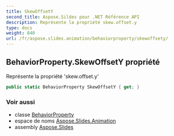 ```yaml
---
title: SkewOffsetY
second_title: Aspose.Sildes pour .NET Référence API
description: Représente la propriété skew.offset.y
type: docs
weight: 840
url: /fr/aspose.slides.animation/behaviorproperty/skewoffsety/
---
```


## BehaviorProperty.SkewOffsetY propriété

Représente la propriété 'skew.offset.y'

```csharp
public static BehaviorProperty SkewOffsetY { get; }
```

### Voir aussi

* classe [BehaviorProperty](../../behaviorproperty)
* espace de noms [Aspose.Slides.Animation](../../behaviorproperty)
* assembly [Aspose.Slides](../../../)

<!-- NE PAS ÉDITER : généré par xmldocmd pour Aspose.Slides.dll -->